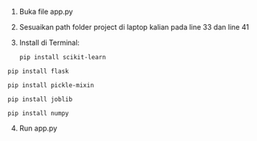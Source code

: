 1. Buka file app.py
2. Sesuaikan path folder project di laptop kalian pada line 33 dan line 41
3. Install di Terminal:

    ```
    pip install scikit-learn
    ```
    
```
pip install flask
```
```
pip install pickle-mixin
```
```
pip install joblib
```
```
pip install numpy
```

4. Run app.py

